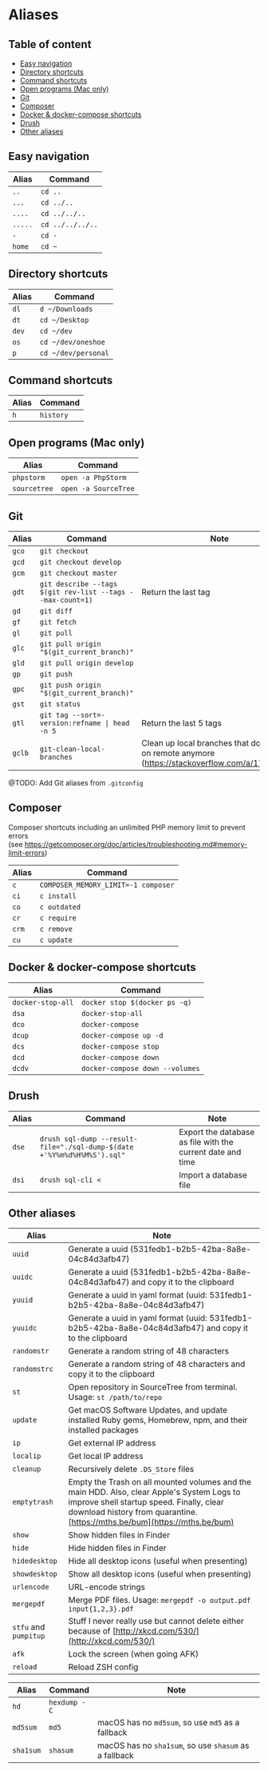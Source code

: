 # Aliases

## Table of content <!-- omit in toc -->

- [Easy navigation](#easy-navigation)
- [Directory shortcuts](#directory-shortcuts)
- [Command shortcuts](#command-shortcuts)
- [Open programs (Mac only)](#open-programs-mac-only)
- [Git](#git)
- [Composer](#composer)
- [Docker & docker-compose shortcuts](#docker--docker-compose-shortcuts)
- [Drush](#drush)
- [Other aliases](#other-aliases)

## Easy navigation

| Alias | Command |
| ------ | ------ |
| `..` | `cd ..` |
| `...` | `cd ../..` |
| `....` | `cd ../../..` |
| `.....` | `cd ../../../..` |
| `-` | `cd -` |
| `home` | `cd ~` |

## Directory shortcuts

| Alias | Command |
| ------ | ------ |
| `dl` | `d ~/Downloads` |
| `dt` | `cd ~/Desktop` |
| `dev` | `cd ~/dev` |
| `os` | `cd ~/dev/oneshoe` |
| `p` | `cd ~/dev/personal` |

## Command shortcuts

| Alias | Command |
| ------ | ------ |
| `h` | `history` |

## Open programs (Mac only)
| Alias | Command |
| ------ | ------ |
| `phpstorm` | `open -a PhpStorm` |
| `sourcetree` | `open -a SourceTree` |

## Git
| Alias | Command | Note |
| ------ | ------ | ------ |
| `gco` | `git checkout` |
| `gcd` | `git checkout develop` |
| `gcm` | `git checkout master` |
| `gdt` | `git describe --tags $(git rev-list --tags --max-count=1)` | Return the last tag |
| `gd` | `git diff` |
| `gf` | `git fetch` |
| `gl` | `git pull` |
| `glc` | `git pull origin "$(git_current_branch)"` |
| `gld` | `git pull origin develop` |
| `gp` | `git push` |
| `gpc` | `git push origin "$(git_current_branch)"` |
| `gst` | `git status` |
| `gtl` | <code>git tag --sort=-version:refname &#124; head -n 5</code> | Return the last 5 tags |
| `gclb` | `git-clean-local-branches` | Clean up local branches that do not exist on remote anymore (https://stackoverflow.com/a/17029936) |

@TODO: Add Git aliases from `.gitconfig`

## Composer
Composer shortcuts including an unlimited PHP memory limit to prevent errors\
(see https://getcomposer.org/doc/articles/troubleshooting.md#memory-limit-errors)

| Alias | Command |
| ------ | ------ |
| `c` | `COMPOSER_MEMORY_LIMIT=-1 composer` |
| `ci` | `c install` |
| `co` | `c outdated` |
| `cr` | `c require` |
| `crm` | `c remove` |
| `cu` | `c update` |

## Docker & docker-compose shortcuts

| Alias | Command |
| ------ | ------ |
| `docker-stop-all` | `docker stop $(docker ps -q)` |
| `dsa` | `docker-stop-all` |
| `dco` | `docker-compose` |
| `dcup` | `docker-compose up -d` |
| `dcs` | `docker-compose stop` |
| `dcd` | `docker-compose down` |
| `dcdv` | `docker-compose down --volumes` |

## Drush

| Alias | Command | Note |
| ------ | ------ | ------ |
| `dse` | `drush sql-dump --result-file="./sql-dump-$(date +'%Y%m%d%H%M%S').sql"` | Export the database as file with the current date and time |
| `dsi` | `drush sql-cli <` | Import a database file |

## Other aliases

| Alias | Note |
| ------ | ------ |
| `uuid` | Generate a uuid (531fedb1-b2b5-42ba-8a8e-04c84d3afb47) |
| `uuidc` | Generate a uuid (531fedb1-b2b5-42ba-8a8e-04c84d3afb47) and copy it to the clipboard |
| `yuuid` | Generate a uuid in yaml format (uuid: 531fedb1-b2b5-42ba-8a8e-04c84d3afb47) |
| `yuuidc` | Generate a uuid in yaml format (uuid: 531fedb1-b2b5-42ba-8a8e-04c84d3afb47) and copy it to the clipboard |
| `randomstr` | Generate a random string of 48 characters |
| `randomstrc` | Generate a random string of 48 characters and copy it to the clipboard |
| `st` |  Open repository in SourceTree from terminal. Usage: `st /path/to/repo` |
| `update` | Get macOS Software Updates, and update installed Ruby gems, Homebrew, npm, and their installed packages |
| `ip` | Get external IP address |
| `localip` | Get local IP address |
| `cleanup` | Recursively delete `.DS_Store` files |
| `emptytrash` | Empty the Trash on all mounted volumes and the main HDD. Also, clear Apple's System Logs to improve shell startup speed. Finally, clear download history from quarantine. [https://mths.be/bum](https://mths.be/bum) |
| `show` | Show hidden files in Finder |
| `hide` | Hide hidden files in Finder |
| `hidedesktop` | Hide all desktop icons (useful when presenting) |
| `showdesktop` | Show all desktop icons (useful when presenting) |
| `urlencode` | URL-encode strings |
| `mergepdf` | Merge PDF files. Usage: `mergepdf -o output.pdf input{1,2,3}.pdf` |
| `stfu` and `pumpitup` | Stuff I never really use but cannot delete either because of [http://xkcd.com/530/](http://xkcd.com/530/) |
| `afk` | Lock the screen (when going AFK) |
| `reload` | Reload ZSH config |

| Alias | Command | Note |
| ------ | ------ | ------ |
| `hd` | `hexdump -C` | |
| `md5sum` | `md5` | macOS has no `md5sum`, so use `md5` as a fallback |
| `sha1sum` | `shasum` | macOS has no `sha1sum`, so use `shasum` as a fallback |
